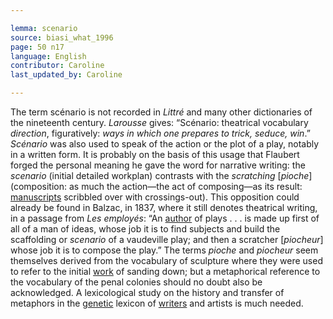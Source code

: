 ```yaml
---

lemma: scenario
source: biasi_what_1996
page: 50 n17
language: English
contributor: Caroline
last_updated_by: Caroline

---
```


The term scénario is not recorded in _Littré_ and many other dictionaries of the nineteenth century. _Larousse_ gives: “Scénario: theatrical vocabulary _direction_, figuratively: _ways in which one prepares to trick, seduce, win_.” _Scénario_ was also used to speak of the action or the plot of a play, notably in a written form. It is probably on the basis of this usage that Flaubert forged the personal meaning he gave the word for narrative writing: the _scenario_ (initial detailed workplan) contrasts with the _scratching_ [_pioche_] (composition: as much the action—the act of composing—as its result: [manuscripts](manuscript.html) scribbled over with crossings-out). This opposition could already be found in Balzac, in 1837, where it still denotes theatrical writing, in a passage from _Les employés_: “An [author](author.html) of plays . . . is made up first of all of a man of ideas, whose job it is to find subjects and build the scaffolding or _scenario_ of a vaudeville play; and then a scratcher [_piocheur_] whose job it is to compose the play.” The terms _pioche_ and _piocheur_ seem themselves derived from the vocabulary of sculpture where they were used to refer to the initial [work](work.html) of sanding down; but a metaphorical reference to the vocabulary of the penal colonies should no doubt also be acknowledged. A lexicological study on the history and transfer of metaphors in the [genetic](genesis.html) lexicon of [writers](writer.html) and artists is much needed.
